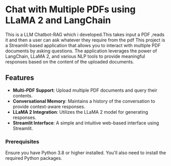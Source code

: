 # Chat with Multiple PDFs using LLaMA 2 and LangChain
This is a LLM Chatbot-RAG which i developed.This takes input a PDF ,reads it and then a user can ask whatever they require from the pdf
This project is a Streamlit-based application that allows you to interact with multiple PDF documents by asking questions. The application leverages the power of LangChain, LLaMA 2, and various NLP tools to provide meaningful responses based on the content of the uploaded documents.

## Features

- **Multi-PDF Support**: Upload multiple PDF documents and query their contents.
- **Conversational Memory**: Maintains a history of the conversation to provide context-aware responses.
- **LLaMA 2 Integration**: Utilizes the LLaMA 2 model for generating responses.
- **Streamlit Interface**: A simple and intuitive web-based interface using Streamlit.



### Prerequisites

Ensure you have Python 3.8 or higher installed. You'll also need to install the required Python packages.
